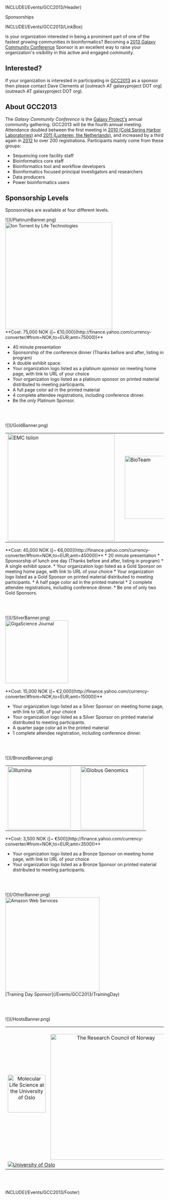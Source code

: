 INCLUDE(/Events/GCC2013/Header)

<div class="title">Sponsorships</div>

INCLUDE(/Events/GCC2013/LinkBox)

Is your organization interested in being a prominent part of one of the fastest growing communities in bioinformatics?  Becoming a [2013 Galaxy Community Conference](../) Sponsor is an excellent way to raise your organization's visibility in this active and engaged community.

## Interested?

If your organization is interested in participating in [GCC2013](../) as a sponsor then please contact Dave Clements at [outreach AT galaxyproject DOT org](outreach AT galaxyproject DOT org).

## About GCC2013

The *Galaxy Community Conference* is the [Galaxy Project's](http://galaxyproject.org/) annual community gathering.  GCC2013 will be the fourth annual meeting.  Attendance doubled between the first meeting in [2010 (Cold Spring Harbor Laboratories)](../../GDC2010) and [2011 (Lunteren, the Netherlands)](../../GCC2011), and increased by a third again in [2012](/Events/GCC2012) to over 200 registrations.  Participants mainly come from these groups:
* Sequencing core facility staff
* Bioinformatics core staff
* Bioinformatics tool and workflow developers
* Bioinformatics focused principal investigators and researchers
* Data producers
* Power bioinformatics users

## Sponsorship Levels

Sponsorships are available at four different levels.

<div class='center'>![](/PlatinumBanner.png)</div>

<div class='center'><a href='http://www.lifetechnologies.com/'><img src='/Images/Logos/IonTorrentLogo340.png' alt='Ion Torrent by Life Technologies' width="340" /></a></div>

<div class='indent'>
**Cost: 75,000 NOK ([~ €10,000](http://finance.yahoo.com/currency-converter/#from=NOK;to=EUR;amt=75000))**

* 40 minute presentation
* Sponsorship of the conference dinner  (Thanks before and after, listing in program)
* A double exhibit space.
* Your organization logo listed as a platinum sponsor on meeting home page, with link to URL of your choice
* Your organization logo listed as a platinum sponsor on printed material distributed to meeting participants.
* A full page color ad in the printed material
* 4 complete attendee registrations, including conference dinner.
* Be the *only* Platinum Sponsor.
</div>

<br /><br />

<div class='center'>![](/GoldBanner.png)</div>

<table>
  <tr>
    <td style=" border: none text-align: center;"> <a href='http://www.emc.com/isilon'><img src='/Images/Logos/EMCIsilonLogo.jpg' alt='EMC Isilon' width="340" /></a> </td>
    <td style=" border: none; width: 10% text-align: center;"> </td>
    <td style=" border: none text-align: center;"> <a href='http://bioteam.net/'><img src='/Images/Logos/BioTeamLogo154.gif.md' alt='BioTeam' width="200" /></a> </td>
  </tr>
</table>


<div class='indent'>
**Cost: 45,000 NOK ([~ €6,000](http://finance.yahoo.com/currency-converter/#from=NOK;to=EUR;amt=45000))**
* 20 minute presentation
* Sponsorship of lunch one day (Thanks before and after, listing in program)
* A single exhibit space.
* Your organization logo listed as a Gold Sponsor on meeting home page, with link to URL of your choice
* Your organization logo listed as a Gold Sponsor on printed material distributed to meeting participants.
* A half page color ad in the printed material
* 2 complete attendee registrations, including conference dinner.
* Be one of only two Gold Sponsors.

</div>

<br /><br />

<div class='center'>![](/SilverBanner.png)</div>

<div class='center'><a href='http://www.gigasciencejournal.com/'><img src='/Images/Logos/GigaScienceLogo250.png' alt='GigaScience Journal' width="200" /></a></div>

<br />

<div class='indent'>
**Cost: 15,000 NOK ([~ €2,000](http://finance.yahoo.com/currency-converter/#from=NOK;to=EUR;amt=15000))**

* Your organization logo listed as a Silver Sponsor on meeting home page, with link to URL of your choice
* Your organization logo listed as a Silver Sponsor on printed material distributed to meeting participants.
* A quarter page color ad in the printed material
* 1 complete attendee registration, including conference dinner.
</div>

<br /><br />

<div class='center'>![](/BronzeBanner.png)</div>

<table>
  <tr>
    <td style=" border: none text-align: center;"> <a href='http://www.illumina.com/'><img src='/Images/Logos/IlluminaLogo250.png' alt='Illumina' width="200" /></a> </td>
    <td style=" border: none; width: 10% text-align: center;"> </td>
    <td style=" border: none text-align: center;"> <a href='http://globus.org/genomics'><img src='/Images/Logos/GlobusGenomics.png' alt='Globus Genomics' width="200" /></a> </td>
  </tr>
</table>


<div class='indent'>
**Cost: 3,500 NOK ([~ €500](http://finance.yahoo.com/currency-converter/#from=NOK;to=EUR;amt=3500))**

* Your organization logo listed as a Bronze Sponsor on meeting home page, with link to URL of your choice
* Your organization logo listed as a Bronze Sponsor on printed material distributed to meeting participants.
</div>

<br /><br />

<div class='center'>![](/OtherBanner.png)</div>

<div class='center'><a href='http://aws.amazon.com/'><img src='/Images/Logos/AWSLogo400.png' alt='Amazon Web Services' width="300" /></a><br />
[Training Day Sponsor](/Events/GCC2013/TrainingDay)
</div>

<br /><br />

<div class='center'>![](/HostsBanner.png)</div>

<table>
  <tr>
    <td style=" text-align: center; border: none"> <a href='http://www.uio.no/english/research/interfaculty-research-areas/mls/'><img src='/Images/Logos/MLSUiOLogo.png' alt='Molecular Life Science at the University of Oslo' height=120 /></a> </td>
    <td style=" text-align: center; border: none"> &nbsp;&nbsp; <a href='http://www.forskningsradet.no/english/'><img src='/Images/Logos/ResearchCouncilNorway500.png' alt='The Research Council of Norway' width="400" /></a> </td>
    <td style=" text-align: center; border: none"> &nbsp;&nbsp; <a href='http://www.bioinfo.no/about/'><img src='/Images/Logos/FUGE.png' alt='Functional Genomics' height=120 /></a> &nbsp;&nbsp; </td>
    <td style=" text-align: center; border: none"> <a href='http://www.elixir-europe.org/'><img src='/Images/Logos/ElixirNoTextLogo.png' alt='Elixer' height=120 /></a> </td>
  </tr>
  <tr>
    <td colspan=4 style=" border: none text-align: center;"> <a href='http://uio.no/'><img src='/Images/Logos/UiOLogo.png' alt='University of Oslo'  /></a> </td>
  </tr>
</table>


<br /><br />



INCLUDE(/Events/GCC2013/Footer)
